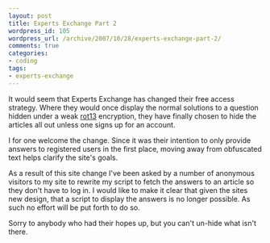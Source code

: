 ```yaml
--- 
layout: post
title: Experts Exchange Part 2
wordpress_id: 105
wordpress_url: /archive/2007/10/28/experts-exchange-part-2/
comments: true
categories: 
- coding
tags: 
- experts-exchange
---
```


It would seem that Experts Exchange has changed their free access strategy. Where they would once display the normal solutions to a question hidden under a weak [rot13](/archive/2007/08/10/experts-exchange-encryption/ "Expets Exchange Encryption") encryption, they have finally chosen to hide the articles all out unless one signs up for an account.

I for one welcome the change. Since it was their intention to only provide answers to registered users in the first place, moving away from obfuscated text helps clarify the site's goals.

As a result of this site change I've been asked by a number of anonymous visitors to my site to rewrite my script to fetch the answers to an article so they don't have to log in. I would like to make it clear that given the sites new design, that a script to display the answers is no longer possible. As such no effort will be put forth to do so.

Sorry to anybody who had their hopes up, but you can't un-hide what isn't there.
